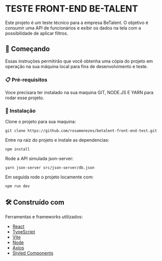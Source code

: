 # TESTE FRONT-END BE-TALENT

Este projeto é um teste técnico para a empresa BeTalent. O objetivo é consumir uma API de funcionários e exibir os dados na tela com a possibilidade de aplicar filtros.

## 🚀 Começando

Essas instruções permitirão que você obtenha uma cópia do projeto em operação na sua máquina local para fins de desenvolvimento e teste.


### 📋 Pré-requisitos

Voce precisara ter instalado na sua maquina GIT, NODE.JS E YARN para rodar esse projeto.

### 🔧 Instalação

Clone o projeto para sua maquina:

```
git clone https://github.com/rosamenezes/betalent-front-end-test.git
```

Entre na raiz do projeto e instale as dependencias:
```
npm install
```

Rode a API simulada json-server:
```
yarn json-server src/json-server/db.json
```

Em seguida rode o projeto locamente com:
```
npm run dev
```


## 🛠️ Construído com

Ferramentas e frameworks utilizados:

* [React](https://react.dev/)
* [TypeScript](https://www.typescriptlang.org/) 
* [Vite](https://vitejs.dev/)
* [Node](https://nodejs.org/pt)
* [Axios](https://axios-http.com/ptbr/docs/intro)
* [Styled Components](https://styled-components.com/)
 


